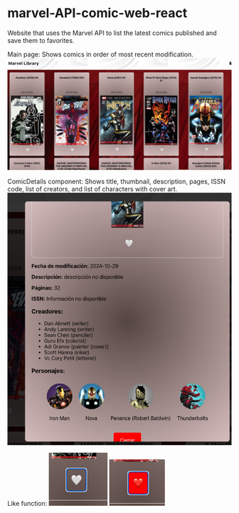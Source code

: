 # marvel-API-comic-web-react
Website that uses the Marvel API to list the latest comics published and save them to favorites.

Main page: Shows comics in order of most recent modification.
<img src="https://github.com/jorgecasase/marvel-API-comic-web-react/blob/main/images/1.png"/>

ComicDetails component: Shows title, thumbnail, description, pages, ISSN code, list of creators, and list of characters with cover art.
<img src="https://github.com/jorgecasase/marvel-API-comic-web-react/blob/main/images/2.png"/>

Like function:
<img src="https://github.com/jorgecasase/marvel-API-comic-web-react/blob/main/images/3.png"/>
<img src="https://github.com/jorgecasase/marvel-API-comic-web-react/blob/main/images/4.png"/>
